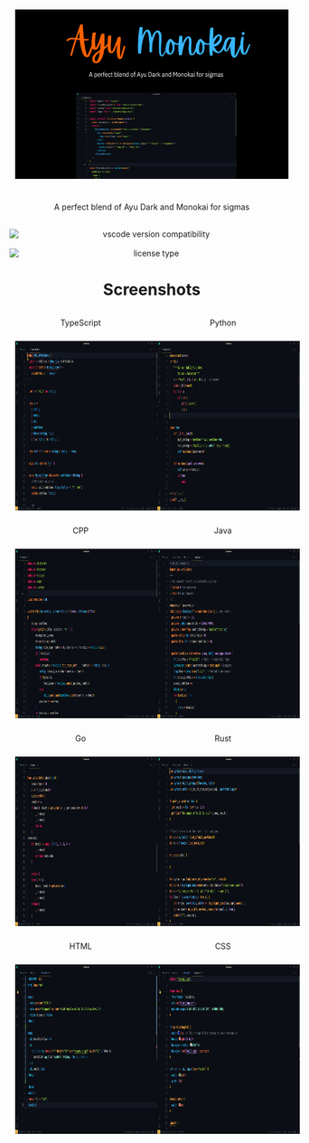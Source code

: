 <div align="center" style="display:flex;flex-direction:column;">
    <img src="banner.png" style="height:300px;padding:10px" />
    <br/>
    <p>A perfect blend of Ayu Dark and Monokai for sigmas</p>
    <br/>
    <img src="https://img.shields.io/badge/vscode-v1.27+-373277.svg?style=for-the-badge" alt="vscode version compatibility"/>
    <br/>
    <img src="https://img.shields.io/badge/license-MIT-373277.svg?style=for-the-badge" alt="license type"/>
</div>


<h1 align="center">Screenshots</h1>

<div align="center" style="text-align: center;display:flex;">
    <div style="flex-direction: column;">
        <p>TypeScript</p>
        <img src="image/ts.png" style="height:300px;padding:10px" />
    </div>
    <div style="flex-direction: column;">
        <p>Python</p>
        <img src="image/python.png" style="height:300px;padding:10px" />
    </div>
</div>

<div align="center" style="text-align: center;display:flex;">
    <div style="flex-direction: column;">
        <p>CPP</p>
        <img src="image/cpp.png" style="height:300px;padding:10px" />
    </div>
    <div style="flex-direction: column;">
        <p>Java</p>
        <img src="image/java.png" style="height:300px;padding:10px" />
    </div>
</div>

<div align="center" style="text-align: center;display:flex;">
    <div style="flex-direction: column;">
        <p>Go</p>
        <img src="image/go.png" style="height:300px;padding:10px" />
    </div>
    <div style="flex-direction: column;">
        <p>Rust</p>
        <img src="image/rust.png" style="height:300px;padding:10px" />
    </div>
</div>

<div align="center" style="text-align: center;display:flex;">
    <div style="flex-direction: column;">
        <p>HTML</p>
        <img src="image/html.png" style="height:300px;padding:10px" />
    </div>
    <div style="flex-direction: column;">
        <p>CSS</p>
        <img src="image/css.png" style="height:300px;padding:10px" />
    </div>
</div>
